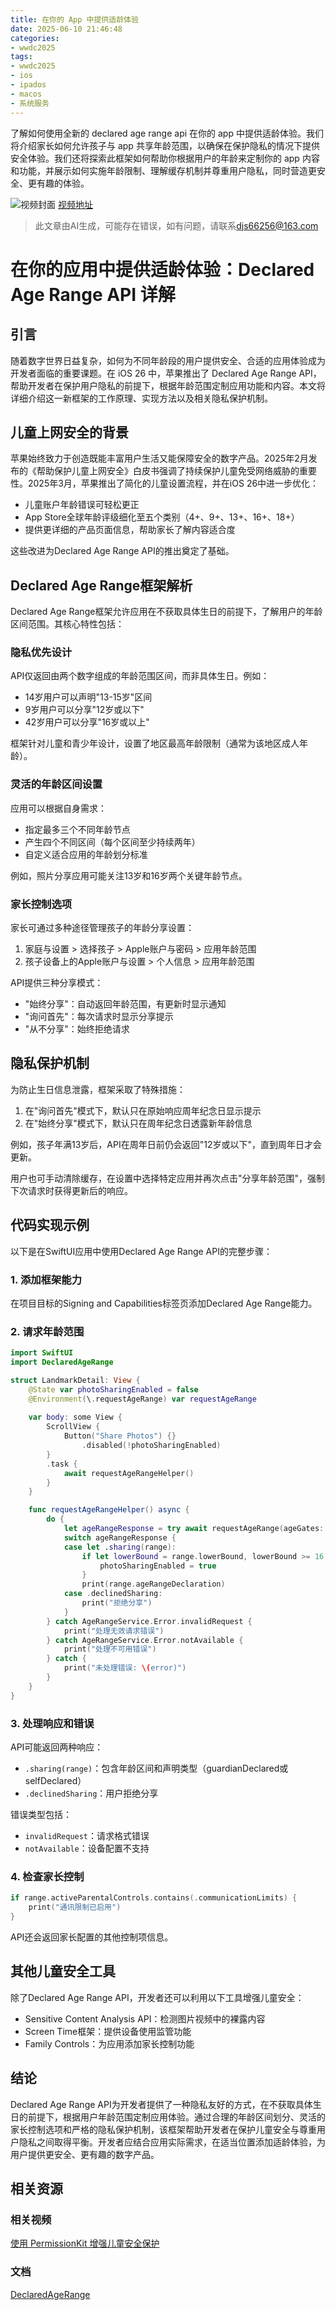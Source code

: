 ```yaml
---
title: 在你的 App 中提供适龄体验
date: 2025-06-10 21:46:48
categories:
- wwdc2025
tags:
- wwdc2025
- ios
- ipados
- macos
- 系统服务
---
```

了解如何使用全新的 declared age range api 在你的 app 中提供适龄体验。我们将介绍家长如何允许孩子与 app 共享年龄范围，以确保在保护隐私的情况下提供安全体验。我们还将探索此框架如何帮助你根据用户的年龄来定制你的 app 内容和功能，并展示如何实施年龄限制、理解缓存机制并尊重用户隐私，同时营造更安全、更有趣的体验。
<!--more-->

![视频封面](https://devimages-cdn.apple.com/wwdc-services/images/3055294D-836B-4513-B7B0-0BC5666246B0/10025/10025_wide_250x141_2x.jpg)
[视频地址](https://developer.apple.com/cn/videos/play/wwdc2025/299/)
> 此文章由AI生成，可能存在错误，如有问题，请联系[djs66256@163.com](djs66256@163.com)

# 在你的应用中提供适龄体验：Declared Age Range API 详解

## 引言

随着数字世界日益复杂，如何为不同年龄段的用户提供安全、合适的应用体验成为开发者面临的重要课题。在 iOS 26 中，苹果推出了 Declared Age Range API，帮助开发者在保护用户隐私的前提下，根据年龄范围定制应用功能和内容。本文将详细介绍这一新框架的工作原理、实现方法以及相关隐私保护机制。

## 儿童上网安全的背景

苹果始终致力于创造既能丰富用户生活又能保障安全的数字产品。2025年2月发布的《帮助保护儿童上网安全》白皮书强调了持续保护儿童免受网络威胁的重要性。2025年3月，苹果推出了简化的儿童设置流程，并在iOS 26中进一步优化：

- 儿童账户年龄错误可轻松更正
- App Store全球年龄评级细化至五个类别（4+、9+、13+、16+、18+）
- 提供更详细的产品页面信息，帮助家长了解内容适合度

这些改进为Declared Age Range API的推出奠定了基础。

## Declared Age Range框架解析

Declared Age Range框架允许应用在不获取具体生日的前提下，了解用户的年龄区间范围。其核心特性包括：

### 隐私优先设计

API仅返回由两个数字组成的年龄范围区间，而非具体生日。例如：
- 14岁用户可以声明"13-15岁"区间
- 9岁用户可以分享"12岁或以下"
- 42岁用户可以分享"16岁或以上"

框架针对儿童和青少年设计，设置了地区最高年龄限制（通常为该地区成人年龄）。

### 灵活的年龄区间设置

应用可以根据自身需求：
- 指定最多三个不同年龄节点
- 产生四个不同区间（每个区间至少持续两年）
- 自定义适合应用的年龄划分标准

例如，照片分享应用可能关注13岁和16岁两个关键年龄节点。

### 家长控制选项

家长可通过多种途径管理孩子的年龄分享设置：
1. 家庭与设置 > 选择孩子 > Apple账户与密码 > 应用年龄范围
2. 孩子设备上的Apple账户与设置 > 个人信息 > 应用年龄范围

API提供三种分享模式：
- "始终分享"：自动返回年龄范围，有更新时显示通知
- "询问首先"：每次请求时显示分享提示
- "从不分享"：始终拒绝请求

## 隐私保护机制

为防止生日信息泄露，框架采取了特殊措施：
1. 在"询问首先"模式下，默认只在原始响应周年纪念日显示提示
2. 在"始终分享"模式下，默认只在周年纪念日透露新年龄信息

例如，孩子年满13岁后，API在周年日前仍会返回"12岁或以下"，直到周年日才会更新。

用户也可手动清除缓存，在设置中选择特定应用并再次点击"分享年龄范围"，强制下次请求时获得更新后的响应。

## 代码实现示例

以下是在SwiftUI应用中使用Declared Age Range API的完整步骤：

### 1. 添加框架能力

在项目目标的Signing and Capabilities标签页添加Declared Age Range能力。

### 2. 请求年龄范围

```swift
import SwiftUI
import DeclaredAgeRange

struct LandmarkDetail: View {
    @State var photoSharingEnabled = false
    @Environment(\.requestAgeRange) var requestAgeRange
    
    var body: some View {
        ScrollView {
            Button("Share Photos") {}
                .disabled(!photoSharingEnabled)
        }
        .task {
            await requestAgeRangeHelper()
        }
    }

    func requestAgeRangeHelper() async {
        do {
            let ageRangeResponse = try await requestAgeRange(ageGates: 16)
            switch ageRangeResponse {
            case let .sharing(range):
                if let lowerBound = range.lowerBound, lowerBound >= 16 {
                    photoSharingEnabled = true
                }
                print(range.ageRangeDeclaration)
            case .declinedSharing:
                print("拒绝分享")
            }
        } catch AgeRangeService.Error.invalidRequest {
            print("处理无效请求错误")
        } catch AgeRangeService.Error.notAvailable {
            print("处理不可用错误")
        } catch {
            print("未处理错误: \(error)")
        }
    }
}
```

### 3. 处理响应和错误

API可能返回两种响应：
- `.sharing(range)`：包含年龄区间和声明类型（guardianDeclared或selfDeclared）
- `.declinedSharing`：用户拒绝分享

错误类型包括：
- `invalidRequest`：请求格式错误
- `notAvailable`：设备配置不支持

### 4. 检查家长控制

```swift
if range.activeParentalControls.contains(.communicationLimits) {
    print("通讯限制已启用")
}
```

API还会返回家长配置的其他控制项信息。

## 其他儿童安全工具

除了Declared Age Range API，开发者还可以利用以下工具增强儿童安全：
- Sensitive Content Analysis API：检测图片视频中的裸露内容
- Screen Time框架：提供设备使用监管功能
- Family Controls：为应用添加家长控制功能

## 结论

Declared Age Range API为开发者提供了一种隐私友好的方式，在不获取具体生日的前提下，根据用户年龄范围定制应用体验。通过合理的年龄区间划分、灵活的家长控制选项和严格的隐私保护机制，该框架帮助开发者在保护儿童安全与尊重用户隐私之间取得平衡。开发者应结合应用实际需求，在适当位置添加适龄体验，为用户提供更安全、更有趣的数字产品。

## 相关资源

### 相关视频
[使用 PermissionKit 增强儿童安全保护](https://developer.apple.com/videos/play/wwdc2025/293)

### 文档
[DeclaredAgeRange](https://developer.apple.com/documentation/DeclaredAgeRange)
